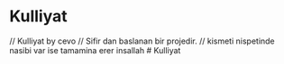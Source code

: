 # Kulliyat
//  Kulliyat by cevo 
//  Sifir dan baslanan bir projedir. 
//  kismeti nispetinde nasibi var ise tamamina erer insallah 
#   K u l l i y a t  
 